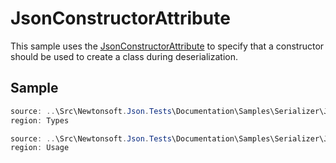 ﻿# JsonConstructorAttribute

This sample uses the [JsonConstructorAttribute](/api/newtonsoft/json/jsonconstructorattribute/) to specify that a constructor should be used to create a class during deserialization.

## Sample

```csharp Types
source: ..\Src\Newtonsoft.Json.Tests\Documentation\Samples\Serializer\JsonConstructorAttribute.cs
region: Types
```

```csharp Usage
source: ..\Src\Newtonsoft.Json.Tests\Documentation\Samples\Serializer\JsonConstructorAttribute.cs
region: Usage
```